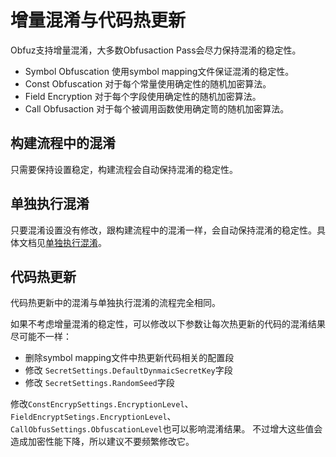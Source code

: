 # 增量混淆与代码热更新

Obfuz支持增量混淆，大多数Obfusaction Pass会尽力保持混淆的稳定性。

- Symbol Obfuscation 使用symbol mapping文件保证混淆的稳定性。
- Const Obfuscation 对于每个常量使用确定性的随机加密算法。
- Field Encryption 对于每个字段使用确定性的随机加密算法。
- Call Obfusaction 对于每个被调用函数使用确定笥的随机加密算法。

## 构建流程中的混淆

只需要保持设置稳定，构建流程会自动保持混淆的稳定性。

## 单独执行混淆

只要混淆设置没有修改，跟构建流程中的混淆一样，会自动保持混淆的稳定性。具体文档见[单独执行混淆](./run-obfuscation-standalonely)。

## 代码热更新

代码热更新中的混淆与单独执行混淆的流程完全相同。

如果不考虑增量混淆的稳定性，可以修改以下参数让每次热更新的代码的混淆结果尽可能不一样：

- 删除symbol mapping文件中热更新代码相关的配置段
- 修改 `SecretSettings.DefaultDynmaicSecretKey`字段
- 修改 `SecretSettings.RandomSeed`字段

修改`ConstEncrypSettings.EncryptionLevel`、`FieldEncryptSetings.EncryptionLevel`、`CallObfusSettings.ObfuscationLevel`也可以影响混淆结果。
不过增大这些值会造成加密性能下降，所以建议不要频繁修改它。
